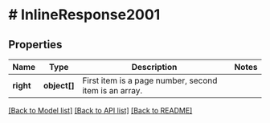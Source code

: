 # # InlineResponse2001

## Properties

Name | Type | Description | Notes
------------ | ------------- | ------------- | -------------
**right** | **object[]** | First item is a page number, second item is an array. | 

[[Back to Model list]](../../README.md#documentation-for-models) [[Back to API list]](../../README.md#documentation-for-api-endpoints) [[Back to README]](../../README.md)


